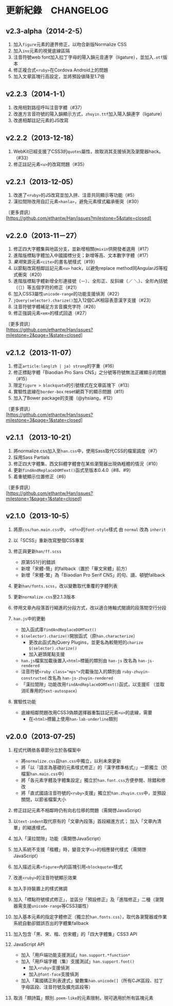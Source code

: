 
更新紀錄　CHANGELOG
===

v2.3-alpha（2014-2-5）
---
1. 加入`figure`元素的邊界修正，以吻合新版Normalize CSS
2. 加入`ins`元素的視覺底線區隔
3. 注音符號web font加入拉丁字母的陽入韻元音連字（ligature），並加入`.otf`版本
4. 修正複合式`<ruby>`在Cordova Android上的問題
5. 加入文章區塊行高設定，並將預設値降至1.7倍


v2.2.3（2014-1-1）
---
1. 改用相對路徑呼叫注音字體（#37）
2. 改進方言音符號的陽入韻顯示方式，`zhuyin.ttf`加入陽入韻連字（ligature）
3. 改進相鄰註記元素的JS改寫


v2.2.2（2013-12-18）
---
1. WebKit已經支援了CSS3的`quotes`屬性，故取消其支援偵測及瀏覽器hack。（#33）
2. 修正註記元素`<u>`的改寫問題（#35）

v2.2.1（2013-12-05）
---
1. 改進了`<ruby>`的JS改寫並加入拼、注音共同顯示等功能（#5）
2. 漢拉間隙改用自訂元素`<hanla>`，避免元素樣式繼承衝突（#30）

〔更多資訊〕   
[https://github.com/ethantw/Han/issues?milestone=5&state=closed]


v2.2.0（2013-11－27）
---
1. 修正四大字體集與地區分支，並新增相關`@mixin`供開發者選用（#17）
2. 進階版標點字體加入中國國標分支；新增等高、文本數字字體（#17）
3. *棄用*來源元素`<cite>`的書名號樣式（#19）
4. 以節點改寫相鄰註記元素`<u>` hack，以避免replace method同AngularJS等程式衝突（#20）
5. 進階版標點字體新增全形連接號（－）、全形正、反斜線（／ ＼）、全形內括號（〔〕）等五個字符的修正（#21）
6. 加入CSS3屬性`unicode-range`的功能支援偵測（#22）
7. `jQuery(selector).charize()`加入12個CJK相容表意漢字支援（#23）
8. 注音符號字體補足方言音擴充字符（#26）
9. 修正強調元素`<em>`的樣式回退（#27）


〔更多資訊〕  
[https://github.com/ethantw/Han/issues?milestone=2&page=1&state=closed]


v2.1.2（2013-11-07）
---
1. 修正`article:lang(zh | ja) strong`的字重（#16）
2. 修正標點字體「Biaodian Pro Sans CNS」之分號等符號無法正確顯示的問題（#15）
3. 限定`figure > blockquote`的引號樣式在文章區塊下（#13）
4. 實驗性底線在`border-box` reset網頁下的顯示問題（#11）
5. 加入了Bower package的支援（@yhsiang，#12）


〔更多資訊〕  
[https://github.com/ethantw/Han/issues?milestone=3&page=1&state=closed]


v2.1.1 （2013-10-21）
---
1. 將normalize.css加入至`han.css`中，使用Sass取代CSS的檔案調度（#7）
2. 採用Sass Partials
3. 修正四大字體集、西文斜體字體會在某些瀏覽器出現偽粗體的情況（#10）
4. 更新`findAndReplaceDOMText()`函式至版本0.4.0（#8、#9）
5. 着重號顯示位置修正（#6）


〔更多資訊〕  
[https://github.com/ethantw/Han/issues?milestone=1&page=1&state=closed]


v2.1.0（2013-10-5）
---
1. 將原`css/han.main.css`中，
     `<dfn>`的`font-style`樣式
   由
     `normal`
   改為
     `inherit`

2. 以「SCSS」重新改寫整個CSS專案

3. 修正與更新`han/ff.scss`
    * 原第551行的錯誤
    * 新增「宋體-簡」的fallback（置於「華文宋體」前方）
    * 新增「宋體-繁」為「Biaodian Pro Serif CNS」的句、讀、頓號fallback


4. 更新`han/fonts.scss`，改以變數取代重覆的字體列表
 
5. 更新`normalize.css`至2.1.3版本

6. 停用文章內段落首行縮進的分段方式，改以適合捲軸式閱讀的段落間空行分段

7. `han.js`中的更動
	* 加入函式庫`findAndReplaceDOMText()`
	* `$(selector).charize()`開放函式（原`han.characterize`）
		* 更改此函式為jQuery Plugins，並更名為較簡短的`charize`
		    `$(selector).charize()`
		* 加入避頭尾點支援
	* `han.js`檔案加載後置入`<html>`標籤的類別由
		`han-js`
      改名為
        `han-js-rendered`
	* 注音符號`<ruby class="mps">`完載後加入的類別由
	  	`ruby-zhuyin-constructed`
	  改名為
	    `han-js-zhuyin-rendered`
	* 「漢拉間隙」功能改用`findAndReplaceDOMText()`函式，以支援IE
	  （並取消IE專用的`text-autospace`）


8. 實驗性功能
	* 底線相鄰問題改用CSS3偽類選擇器重製註記元素`<u>`的底線，需要
  		* 在`<html>`標籤上使用`han-lab-underline`類別


v2.0.0（2013-07-25)
---

1. 程式代碼依各章節分立於各檔案中
	* 將`normalize.css`自`han.css`中獨立，以利未來更新
	* 將「以『語言為基礎的元素樣式修正』的『漢字標準格式』」一節獨立（於檔案`han.main.css`中）
	* 將「各元素字體及字體集設定」獨立於`han.font.css`方便參閱、除錯和修改
	* 將「直式國語注音符號的`<ruby>`支援」獨立於`han.zhuyin.css`中，並預設關閉，以節省檔案大小

2. 修正註記元素不相鄰時仍有向右位移的問題（需開啓JavaScript）
3. 以`text-indent`取代原有的「文章內段落」首段縮進方式；
   加入「文章內清單」的縮進樣式。

4. 加入「漢拉間隙」功能（需開啓JavaScript）
5. 加入系統不支援「楷體」時，變音文字`<i>`的相應替代樣式（需開啓JavaScript）
6. 加入描述元素`<figure>`內的區塊引用`<blockquote>`樣式
7. 改進`<ruby>`的注音符號顯示效果
8. 加入手持裝置上的樣式微調
9. 加入「標點符號樣式修正」，並區分「預設修正」及「進階修正」二種（瀏覽器需支援`unicode-range`等CSS3屬性）
10. 加入基本元素的指定字體修正（獨立於`han.fonts.css`），取代各瀏覽器或作業系統自動卻錯誤百出的字體集fallback
11. 加入包含「黑、宋、楷、仿宋體」的「四大字體集」CSS3 API
12. JavaScript API
	* 加入「用戶端功能支援測試」`han.support.*function*`
	* 加入「用戶端字體（集）支援測試」`han.support.font()`
		* 加入`<ruby>`支援偵測
		* 加入`@font-face`支援偵測
	* 加入「萬國碼正則表達式」變數集`han.unicode[]`（所有CJK區段、拉丁字母區段、注音符號及擴充區段等）

13. 取消「類詩篇」類別`.poem-like`的元素限制，現可適用於所有區塊元素



















